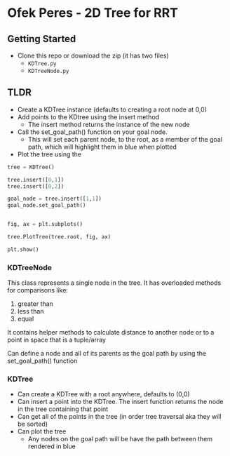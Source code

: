 # Ofek Peres - 2D Tree for RRT

## Getting Started

- Clone this repo or download the zip (it has two files)
  - `KDTree.py`
  - `KDTreeNode.py`

## TLDR

- Create a KDTree instance (defaults to creating a root node at 0,0)
- Add points to the KDtree using the insert method
  - The insert method returns the instance of the new node
- Call the set_goal_path() function on your goal node.
  - This will set each parent node, to the root, as a member of the goal path, which will highlight them in blue when plotted
- Plot the tree using the

```python
tree = KDTree()

tree.insert([0,1])
tree.insert([0,2])

goal_node = tree.insert([1,1])
goal_node.set_goal_path()


fig, ax = plt.subplots()

tree.PlotTree(tree.root, fig, ax)

plt.show()
```

### KDTreeNode

This class represents a single node in the tree. It has overloaded methods for comparisons like:

1. greater than
1. less than
1. equal

It contains helper methods to calculate distance to another node or to a point in space that is a tuple/array

Can define a node and all of its parents as the goal path by using the set_goal_path() function

### KDTree

- Can create a KDTree with a root anywhere, defaults to (0,0)
- Can insert a point into the KDTree. The insert function returns the node in the tree containing that point
- Can get all of the points in the tree (in order tree traversal aka they will be sorted)
- Can plot the tree
    - Any nodes on the goal path will be have the path between them rendered in blue



